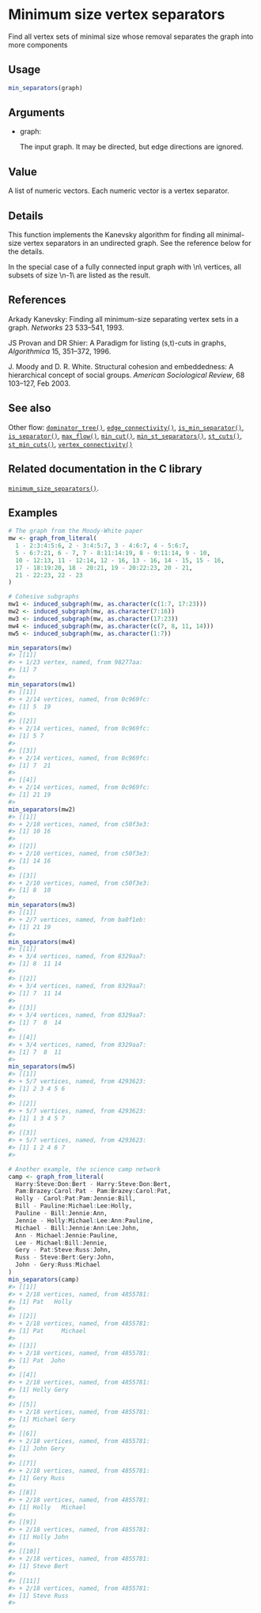# Minimum size vertex separators

Find all vertex sets of minimal size whose removal separates the graph
into more components

## Usage

``` r
min_separators(graph)
```

## Arguments

- graph:

  The input graph. It may be directed, but edge directions are ignored.

## Value

A list of numeric vectors. Each numeric vector is a vertex separator.

## Details

This function implements the Kanevsky algorithm for finding all
minimal-size vertex separators in an undirected graph. See the reference
below for the details.

In the special case of a fully connected input graph with \\n\\
vertices, all subsets of size \\n-1\\ are listed as the result.

## References

Arkady Kanevsky: Finding all minimum-size separating vertex sets in a
graph. *Networks* 23 533–541, 1993.

JS Provan and DR Shier: A Paradigm for listing (s,t)-cuts in graphs,
*Algorithmica* 15, 351–372, 1996.

J. Moody and D. R. White. Structural cohesion and embeddedness: A
hierarchical concept of social groups. *American Sociological Review*,
68 103–127, Feb 2003.

## See also

Other flow:
[`dominator_tree()`](https://r.igraph.org/reference/dominator_tree.md),
[`edge_connectivity()`](https://r.igraph.org/reference/edge_connectivity.md),
[`is_min_separator()`](https://r.igraph.org/reference/is_min_separator.md),
[`is_separator()`](https://r.igraph.org/reference/is_separator.md),
[`max_flow()`](https://r.igraph.org/reference/max_flow.md),
[`min_cut()`](https://r.igraph.org/reference/min_cut.md),
[`min_st_separators()`](https://r.igraph.org/reference/min_st_separators.md),
[`st_cuts()`](https://r.igraph.org/reference/st_cuts.md),
[`st_min_cuts()`](https://r.igraph.org/reference/st_min_cuts.md),
[`vertex_connectivity()`](https://r.igraph.org/reference/vertex_connectivity.md)

## Related documentation in the C library

[`minimum_size_separators()`](https://igraph.org/c/html/latest/igraph-Separators.html#igraph_minimum_size_separators).

## Examples

``` r
# The graph from the Moody-White paper
mw <- graph_from_literal(
  1 - 2:3:4:5:6, 2 - 3:4:5:7, 3 - 4:6:7, 4 - 5:6:7,
  5 - 6:7:21, 6 - 7, 7 - 8:11:14:19, 8 - 9:11:14, 9 - 10,
  10 - 12:13, 11 - 12:14, 12 - 16, 13 - 16, 14 - 15, 15 - 16,
  17 - 18:19:20, 18 - 20:21, 19 - 20:22:23, 20 - 21,
  21 - 22:23, 22 - 23
)

# Cohesive subgraphs
mw1 <- induced_subgraph(mw, as.character(c(1:7, 17:23)))
mw2 <- induced_subgraph(mw, as.character(7:16))
mw3 <- induced_subgraph(mw, as.character(17:23))
mw4 <- induced_subgraph(mw, as.character(c(7, 8, 11, 14)))
mw5 <- induced_subgraph(mw, as.character(1:7))

min_separators(mw)
#> [[1]]
#> + 1/23 vertex, named, from 98277aa:
#> [1] 7
#> 
min_separators(mw1)
#> [[1]]
#> + 2/14 vertices, named, from 0c969fc:
#> [1] 5  19
#> 
#> [[2]]
#> + 2/14 vertices, named, from 0c969fc:
#> [1] 5 7
#> 
#> [[3]]
#> + 2/14 vertices, named, from 0c969fc:
#> [1] 7  21
#> 
#> [[4]]
#> + 2/14 vertices, named, from 0c969fc:
#> [1] 21 19
#> 
min_separators(mw2)
#> [[1]]
#> + 2/10 vertices, named, from c50f3e3:
#> [1] 10 16
#> 
#> [[2]]
#> + 2/10 vertices, named, from c50f3e3:
#> [1] 14 16
#> 
#> [[3]]
#> + 2/10 vertices, named, from c50f3e3:
#> [1] 8  10
#> 
min_separators(mw3)
#> [[1]]
#> + 2/7 vertices, named, from ba0f1eb:
#> [1] 21 19
#> 
min_separators(mw4)
#> [[1]]
#> + 3/4 vertices, named, from 8329aa7:
#> [1] 8  11 14
#> 
#> [[2]]
#> + 3/4 vertices, named, from 8329aa7:
#> [1] 7  11 14
#> 
#> [[3]]
#> + 3/4 vertices, named, from 8329aa7:
#> [1] 7  8  14
#> 
#> [[4]]
#> + 3/4 vertices, named, from 8329aa7:
#> [1] 7  8  11
#> 
min_separators(mw5)
#> [[1]]
#> + 5/7 vertices, named, from 4293623:
#> [1] 2 3 4 5 6
#> 
#> [[2]]
#> + 5/7 vertices, named, from 4293623:
#> [1] 1 3 4 5 7
#> 
#> [[3]]
#> + 5/7 vertices, named, from 4293623:
#> [1] 1 2 4 6 7
#> 

# Another example, the science camp network
camp <- graph_from_literal(
  Harry:Steve:Don:Bert - Harry:Steve:Don:Bert,
  Pam:Brazey:Carol:Pat - Pam:Brazey:Carol:Pat,
  Holly - Carol:Pat:Pam:Jennie:Bill,
  Bill - Pauline:Michael:Lee:Holly,
  Pauline - Bill:Jennie:Ann,
  Jennie - Holly:Michael:Lee:Ann:Pauline,
  Michael - Bill:Jennie:Ann:Lee:John,
  Ann - Michael:Jennie:Pauline,
  Lee - Michael:Bill:Jennie,
  Gery - Pat:Steve:Russ:John,
  Russ - Steve:Bert:Gery:John,
  John - Gery:Russ:Michael
)
min_separators(camp)
#> [[1]]
#> + 2/18 vertices, named, from 4855781:
#> [1] Pat   Holly
#> 
#> [[2]]
#> + 2/18 vertices, named, from 4855781:
#> [1] Pat     Michael
#> 
#> [[3]]
#> + 2/18 vertices, named, from 4855781:
#> [1] Pat  John
#> 
#> [[4]]
#> + 2/18 vertices, named, from 4855781:
#> [1] Holly Gery 
#> 
#> [[5]]
#> + 2/18 vertices, named, from 4855781:
#> [1] Michael Gery   
#> 
#> [[6]]
#> + 2/18 vertices, named, from 4855781:
#> [1] John Gery
#> 
#> [[7]]
#> + 2/18 vertices, named, from 4855781:
#> [1] Gery Russ
#> 
#> [[8]]
#> + 2/18 vertices, named, from 4855781:
#> [1] Holly   Michael
#> 
#> [[9]]
#> + 2/18 vertices, named, from 4855781:
#> [1] Holly John 
#> 
#> [[10]]
#> + 2/18 vertices, named, from 4855781:
#> [1] Steve Bert 
#> 
#> [[11]]
#> + 2/18 vertices, named, from 4855781:
#> [1] Steve Russ 
#> 
```
